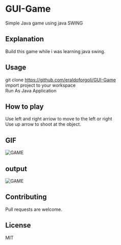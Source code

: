 # GUI-Game
Simple Java game using java SWING

## Explanation
Build this game while i was learning java swing.



## Usage

git clone https://github.com/eraldoforgoli/GUI-Game  
import project to your workspace    
Run As Java Application  

## How to play
Use left and right arriow to move to the left or right  
Use up arrow to shoot at the object.

## GIF 
![GAME](https://s2.gifyu.com/images/game5ea1de4dc50b93dd.gif) 

## output
![GAME](http://i66.tinypic.com/2h6g19v.png) 

## Contributing
Pull requests are welcome. 


## License
MIT
